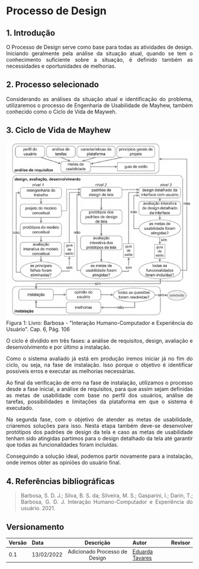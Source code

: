 <style>body {text-align: justify}</style>

# Processo de Design

## 1. Introdução
O Processo de Design serve como base para todas as atividades de design. Iniciando geralmente pela análise da situação atual, quando se tem o conhecimento suficiente sobre a situação, é definido também as necessidades e oportunidades de melhorias.

## 2. Processo selecionado
Considerando as análises da situação atual e identificação do problema, utilizaremos o processo de Engenharia de Usabilidade de Mayhew, também conhecido como o Ciclo de Vida de Mayweh.

## 3. Ciclo de Vida de Mayhew

<div style="display:flex; flex-flow: row wrap; justify-content: center; margin 30px auto">
    <img width="600px" src="../img/ciclo_mayhew.png">
    <figcaption>Figura 1: Livro: Barbosa - "Interação Humano-Computador e Experiência do Usuário". Cap. 6, Pág. 106</figcaption>
</div>

O ciclo é dividido em três fases: a análise de requisitos, design, avaliação e desenvolvimento e por último a instalação.

Como o sistema avaliado já está em produção iremos iniciar já no fim do ciclo, ou seja, na fase de instalação. Isso porque o objetivo é identificar possíveis erros e executar as melhorias necessárias.

Ao final da verificação de erro na fase de instalação, utilizamos o processo desde a fase inicial, a análise de requisitos, para que assim sejam definidas as metas de usabilidade com base no perfil dos usuários, análise de tarefas, possibilidades e limitações da plataforma em que o sistema é executado.

Na segunda fase, com o objetivo de atender as metas de usabilidade, criaremos soluções para isso. Nesta etapa também deve-se desenvolver protótipos dos padrões de design da tela e caso as metas de usabilidade tenham sido atingidas partimos para o design detalhado da tela até garantir que todas as funcionalidades foram incluídas. 

Conseguindo a solução ideal, podemos partir novamente para a instalação, onde iremos obter as opiniões do usuário final.

## 4. Referências bibliográficas
> Barbosa, S. D. J.; Silva, B. S. da; Silveira, M. S.; Gasparini, I.; Darin, T.; Barbosa, G. D. J. Interação Humano-Computador e Experiência do usuário. 2021.

## Versionamento

|Versão|Data|Descrição|Autor|Revisor|
|------|----|:---------:|-----|-----|
|0.1|13/02/2022| Adicionado Processo de Design | [Eduarda Tavares](https://github.com/etavares) ||
